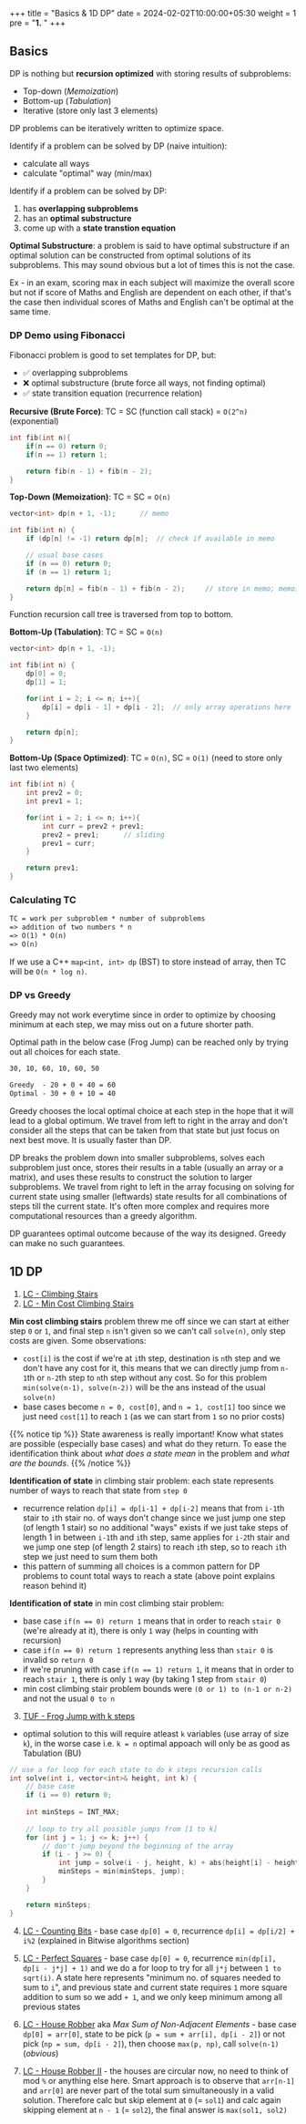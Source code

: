 +++
title = "Basics & 1D DP"
date =  2024-02-02T10:00:00+05:30
weight = 1
pre = "<b>1.</b> "
+++

## Basics
DP is nothing but **recursion optimized** with storing results of subproblems:
- Top-down (_Memoization_)
- Bottom-up (_Tabulation_)
- Iterative (store only last 3 elements)

DP problems can be iteratively written to optimize space.

Identify if a problem can be solved by DP (naive intuition):
- calculate all ways
- calculate "optimal" way (min/max)

Identify if a problem can be solved by DP:
1. has **overlapping subproblems**
2. has an **optimal substructure**
3. come up with a **state transtion equation**

**Optimal Substructure**: a problem is said to have optimal substructure if an optimal solution can be constructed from optimal solutions of its subproblems. This may sound obvious but a lot of times this is not the case.

Ex - in an exam, scoring max in each subject will maximize the overall score but not if score of Maths and English are dependent on each other, if that's the case then individual scores of Maths and English can't be optimal at the same time.


### DP Demo using Fibonacci

Fibonacci problem is good to set templates for DP, but:
- ✅ overlapping subproblems
- ❌ optimal substructure (brute force all ways, not finding optimal)
- ✅ state transition equation (recurrence relation)

**Recursive (Brute Force)**: TC = SC (function call stack) = `O(2^n)` (exponential)
```cpp
int fib(int n){
    if(n == 0) return 0;
    if(n == 1) return 1;

    return fib(n - 1) + fib(n - 2);
}
```

**Top-Down (Memoization)**: TC = SC = `O(n)`
```cpp
vector<int> dp(n + 1, -1);		// memo

int fib(int n) {
    if (dp[n] != -1) return dp[n];	// check if available in memo

    // usual base cases
    if (n == 0) return 0;
    if (n == 1) return 1;

    return dp[n] = fib(n - 1) + fib(n - 2);		// store in memo; memoize
}
```
Function recursion call tree is traversed from top to bottom.

**Bottom-Up (Tabulation)**: TC = SC = `O(n)`
```cpp
vector<int> dp(n + 1, -1);

int fib(int n) {
    dp[0] = 0;
    dp[1] = 1;

    for(int i = 2; i <= n; i++){
        dp[i] = dp[i - 1] + dp[i - 2];	// only array operations here
    }

    return dp[n];
}
```

**Bottom-Up (Space Optimized)**: TC = `O(n)`, SC = `O(1)` (need to store only last two elements)
```cpp
int fib(int n) {
    int prev2 = 0;
    int prev1 = 1;

    for(int i = 2; i <= n; i++){
        int curr = prev2 + prev1;
        prev2 = prev1;		// sliding
        prev1 = curr;
    }

    return prev1;
}
```

### Calculating TC
```txt
TC = work per subproblem * number of subproblems
=> addition of two numbers * n
=> O(1) * O(n)
=> O(n)
```

If we use a C++ `map<int, int> dp` (BST) to store instead of array, then TC will be `O(n * log n)`.

### DP vs Greedy
Greedy may not work everytime since in order to optimize by choosing minimum at each step, we may miss out on a future shorter path.

Optimal path in the below case (Frog Jump) can be reached only by trying out all choices for each state.

```txt
30, 10, 60, 10, 60, 50

Greedy  - 20 + 0 + 40 = 60
Optimal - 30 + 0 + 10 = 40
```

Greedy chooses the local optimal choice at each step in the hope that it will lead to a global optimum. We travel from left to right in the array and don't consider all the steps that can be taken from that state but just focus on next best move. It is usually faster than DP.

DP breaks the problem down into smaller subproblems, solves each subproblem just once, stores their results in a table (usually an array or a matrix), and uses these results to construct the solution to larger subproblems. We travel from right to left in the array focusing on solving for current state using smaller (leftwards) state results for all combinations of steps till the current state. It's often more complex and requires more computational resources than a greedy algorithm.

DP guarantees optimal outcome because of the way its designed. Greedy can make no such guarantees.

## 1D DP
1. [LC - Climbing Stairs](https://leetcode.com/problems/climbing-stairs/)
2. [LC - Min Cost Climbing Stairs](https://leetcode.com/problems/min-cost-climbing-stairs/)

**Min cost climbing stairs** problem threw me off since we can start at either step `0` or `1`, and final step `n` isn't given so we can't call `solve(n)`, only step costs are given. Some observations:
- `cost[i]` is the cost if we're at `i`th step, destination is `n`th step and we don't have any cost for it, this means that we can directly jump from `n-1`th or `n-2`th step to `n`th step without any cost. So for this problem `min(solve(n-1), solve(n-2))` will be the ans instead of the usual `solve(n)`
- base cases become `n = 0, cost[0]`, and `n = 1, cost[1]` too since we just need `cost[1]` to reach `1` (as we can start from `1` so no prior costs)

{{% notice tip %}}
State awareness is really important! Know what states are possible (especially base cases) and what do they return. To ease the identification think about _what does a state mean_ in the problem and _what are the bounds_.
{{% /notice %}}

**Identification of state** in climbing stair problem: each state represents number of ways to reach that state from `step 0`
- recurrence relation `dp[i] = dp[i-1] + dp[i-2]` means that from `i-1`th stair to `i`th stair no. of ways don't change since we just jump one step (of length 1 stair) so no additional "ways" exists if we just take steps of length 1 in between `i-1`th and `i`th step, same applies for `i-2`th stair and we jump one step (of length 2 stairs) to reach `i`th step, so to reach `i`th step we just need to sum them both
- this pattern of summing all choices is a common pattern for DP problems to count total ways to reach a state (above point explains reason behind it)

**Identification of state** in min cost climbing stair problem:
- base case `if(n == 0) return 1` means that in order to reach `stair 0` (we're already at it), there is only `1` way (helps in counting with recursion)
- case `if(n == 0) return 1` represents anything less than `stair 0` is invalid so `return 0`
- if we're pruning with case `if(n == 1) return 1`, it means that in order to reach `stair 1`, there is only `1` way (by taking 1 step from `stair 0`)
- min cost climbing stair problem bounds were `(0 or 1) to (n-1 or n-2)` and not the usual `0 to n`

3. [TUF - Frog Jump with k steps](https://takeuforward.org/data-structure/dynamic-programming-frog-jump-with-k-distances-dp-4/)
- optimal solution to this will require atleast `k` variables (use array of size `k`), in the worse case i.e. `k = n` optimal appoach will only be as good as Tabulation (BU)

```cpp
// use a for loop for each state to do k steps recursion calls
int solve(int i, vector<int>& height, int k) {
    // base case
    if (i == 0) return 0;
    
    int minSteps = INT_MAX;
    
    // loop to try all possible jumps from [1 to k]
    for (int j = 1; j <= k; j++) {
        // don't jump beyond the beginning of the array
        if (i - j >= 0) {
            int jump = solve(i - j, height, k) + abs(height[i] - height[i - j]);
            minSteps = min(minSteps, jump);
        }
    }

    return minSteps;
}
```

4. [LC - Counting Bits](https://leetcode.com/problems/counting-bits/) - base case `dp[0] = 0`, recurrence `dp[i] = dp[i/2] + i%2` (explained in Bitwise algorithms section)

5. [LC - Perfect Squares](https://leetcode.com/problems/perfect-squares) - base case `dp[0] = 0`, recurrence `min(dp[i], dp[i - j*j] + 1)` and we do a for loop to try for all `j*j` between `1 to sqrt(i)`. A state here represents "minimum no. of squares needed to sum to `i`", and previous state and current state requires `1` more square addition to sum so we add `+ 1`, and we only keep minimum among all previous states

6. [LC - House Robber](https://leetcode.com/problems/house-robber/) aka _Max Sum of Non-Adjacent Elements_ - base case `dp[0] = arr[0]`, state to be pick (`p = sum + arr[i], dp[i - 2]`) or not pick (`np = sum, dp[i - 2]`), then choose `max(p, np)`, call `solve(n-1)` (_obvious_)

7. [LC - House Robber II](https://leetcode.com/problems/house-robber-ii/) - the houses are circular now, no need to think of mod `%` or anything else here. Smart approach is to observe that `arr[n-1]` and `arr[0]` are never part of the total sum simultaneously in a valid solution. Therefore calc but skip element at `0` (= `sol1`) and calc again skipping element at `n - 1` (= `sol2`), the final answer is `max(sol1, sol2)`